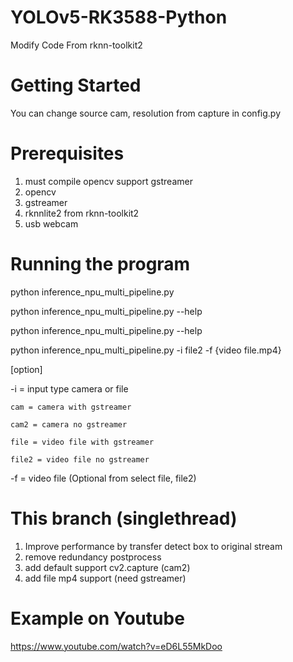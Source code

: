 # YOLOv5-RK3588-Python
Modify Code From rknn-toolkit2

# Getting Started
You can change source cam, resolution from capture in config.py

# Prerequisites
1. must compile opencv support gstreamer
2. opencv
3. gstreamer
4. rknnlite2 from rknn-toolkit2
5. usb webcam

# Running the program
python inference_npu_multi_pipeline.py

python inference_npu_multi_pipeline.py --help

python inference_npu_multi_pipeline.py --help

python inference_npu_multi_pipeline.py -i file2 -f {video file.mp4}

[option]

-i = input type camera or file

    cam = camera with gstreamer

    cam2 = camera no gstreamer

    file = video file with gstreamer

    file2 = video file no gstreamer

-f = video file (Optional from select file, file2)

# This branch (singlethread)
1. Improve performance by transfer detect box to original stream
2. remove redundancy postprocess
3. add default support cv2.capture (cam2)
4. add file mp4 support (need gstreamer)

# Example on Youtube
https://www.youtube.com/watch?v=eD6L55MkDoo
